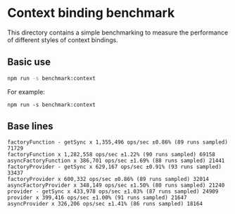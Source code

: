 # Context binding benchmark

This directory contains a simple benchmarking to measure the performance of
different styles of context bindings.

## Basic use

```sh
npm run -s benchmark:context
```

For example:

```
npm run -s benchmark:context
```

## Base lines

```
factoryFunction - getSync x 1,355,496 ops/sec ±0.86% (89 runs sampled) 71729
factoryFunction x 1,282,558 ops/sec ±1.22% (90 runs sampled) 69158
asyncFactoryFunction x 386,701 ops/sec ±1.69% (88 runs sampled) 21441
factoryProvider - getSync x 629,167 ops/sec ±0.91% (93 runs sampled) 33437
factoryProvider x 600,332 ops/sec ±0.86% (89 runs sampled) 32014
asyncFactoryProvider x 348,149 ops/sec ±1.50% (80 runs sampled) 21240
provider - getSync x 433,978 ops/sec ±1.03% (87 runs sampled) 24909
provider x 399,416 ops/sec ±1.00% (91 runs sampled) 21647
asyncProvider x 326,206 ops/sec ±1.41% (86 runs sampled) 18164
```
